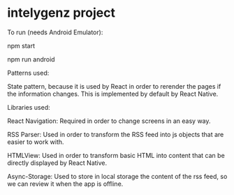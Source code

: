 # intelygenz project

To run (needs Android Emulator):

npm start

npm run android

Patterns used:

State pattern, because it is used by React in order to rerender the pages if the information changes. This is implemented by default by React Native.

Libraries used:

React Navigation: Required in order to change screens in an easy way.

RSS Parser: Used in order to transform the RSS feed into js objects that are easier to work with.

HTMLView: Used in order to transform basic HTML into content that can be directly displayed by React Native.

Async-Storage: Used to store in local storage the content of the rss feed, so we can review it when the app is offline.
